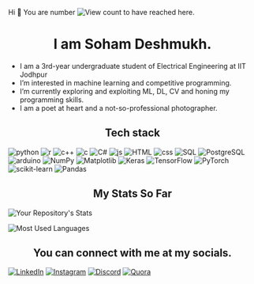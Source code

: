 Hi 👋 You are number ![View count](https://komarev.com/ghpvc/?username=SohamD34&color=blue)  to have reached here.
<h1 align="center" style="bold"> I am Soham Deshmukh. </h1>

- I am a 3rd-year undergraduate student of Electrical Engineering at IIT Jodhpur
- I’m interested in machine learning and competitive programming.
- I’m currently exploring and exploiting ML, DL, CV and honing my programming skills.
- I am a poet at heart and a not-so-professional photographer.

<h2 align="center">Tech stack</h2>

![python](https://img.shields.io/badge/Python-FFD43B?style=for-the-badge&logo=python&logoColor=blue)
![r](	https://img.shields.io/badge/R-276DC3?style=for-the-badge&logo=r&logoColor=white)
![c++](https://img.shields.io/badge/C%2B%2B-00599C?style=for-the-badge&logo=c%2B%2B&logoColor=white)
![c](https://img.shields.io/badge/C-00599C?style=for-the-badge&logo=c&logoColor=white)
![C#](https://img.shields.io/badge/c%23-%23239120.svg?style=for-the-badge&logo=c-sharp&logoColor=white)
![js](https://img.shields.io/badge/JavaScript-323330?style=for-the-badge&logo=javascript&logoColor=F7DF1E)
![HTML](https://img.shields.io/badge/HTML5-E34F26?style=for-the-badge&logo=html5&logoColor=white)
![css](https://img.shields.io/badge/CSS3-1572B6?style=for-the-badge&logo=css3&logoColor=white)
![SQL](https://img.shields.io/badge/MySQL-005C84?style=for-the-badge&logo=mysql&logoColor=white)
![PostgreSQL](https://img.shields.io/badge/PostgreSQL-316192?style=for-the-badge&logo=postgresql&logoColor=white)
![arduino](https://img.shields.io/badge/Arduino-00979D?style=for-the-badge&logo=Arduino&logoColor=white)
![NumPy](https://img.shields.io/badge/numpy-%23013243.svg?style=for-the-badge&logo=numpy&logoColor=white)
![Matplotlib](https://img.shields.io/badge/Matplotlib-%23ffffff.svg?style=for-the-badge&logo=Matplotlib&logoColor=black)
![Keras](https://img.shields.io/badge/Keras-%23D00000.svg?style=for-the-badge&logo=Keras&logoColor=white)
![TensorFlow](https://img.shields.io/badge/TensorFlow-%23FF6F00.svg?style=for-the-badge&logo=TensorFlow&logoColor=white)
![PyTorch](https://img.shields.io/badge/PyTorch-%23EE4C2C.svg?style=for-the-badge&logo=PyTorch&logoColor=white)
![scikit-learn](https://img.shields.io/badge/scikit--learn-%23F7931E.svg?style=for-the-badge&logo=scikit-learn&logoColor=white)
![Pandas](https://img.shields.io/badge/pandas-%23150458.svg?style=for-the-badge&logo=pandas&logoColor=white)

<h2 align="center">My Stats So Far</h2>

![Your Repository's Stats](https://github-readme-stats.vercel.app/api?username=SohamD34&show_icons=true)

![Most Used Languages](https://github-readme-stats.vercel.app/api/top-langs/?username=SohamD34)

<h2 align="center">You can connect with me at my socials.</h2>

[![LinkedIn](https://img.shields.io/badge/LinkedIn-0077B5?style=for-the-badge&logo=linkedin&logoColor=white)](https://www.linkedin.com/in/soham-deshmukh-iitj/)
[![Instagram](https://img.shields.io/badge/Instagram-E4405F?style=for-the-badge&logo=instagram&logoColor=white)](https://www.instagram.com/so_uhhmm/)
[![Discord](https://img.shields.io/badge/Discord-5865F2?style=for-the-badge&logo=discord&logoColor=white)](https://www.discordapp.com/users/915245456882274305)
[![Quora](https://img.shields.io/badge/Quora-%23B92B27.svg?&style=for-the-badge&logo=Quora&logoColor=white)](https://www.quora.com/profile/Soham-Deshmukh-61)
